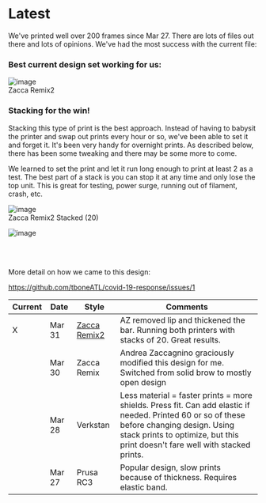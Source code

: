 
# Latest 

We've printed well over 200 frames since Mar 27.  There are lots of files out there and lots of opinions.  We've had the most success with the current file:

### Best current design set working for us:


![image](https://user-images.githubusercontent.com/28732130/78116863-e75a4280-73d2-11ea-848a-93107e8e9b72.png)  
Zacca Remix2

### Stacking for the win!
Stacking this type of print is the best approach.  Instead of having to babysit the printer and swap out prints every hour or so, we've been able to set it and forget it.  It's been very handy for overnight prints.  As described below, there has been some tweaking and there may be some more to come.

We learned to set the print and let it run long enough to print at least 2 as a test.  The best part of a stack is you can stop it at any time and only lose the top unit.  This is great for testing, power surge, running out of filament, crash, etc.

![image](https://user-images.githubusercontent.com/28732130/78116743-bf6adf00-73d2-11ea-9280-23b463c30c69.png)  
Zacca Remix2 Stacked (20)

![image](https://user-images.githubusercontent.com/28732130/78118087-7a47ac80-73d4-11ea-9f06-c4a6c5b1866f.png)


<br /><br />

More detail on how we came to this design:

https://github.com/tboneATL/covid-19-response/issues/1

|Current   |Date   |Style  | Comments  |
|---  |---|---|---|
| X  |Mar 31   | [Zacca Remix2](https://github.com/tboneATL/covid-19-response/tree/master/shield-designs-for-3d-printing/Zaccanigno-Remix)  | AZ removed lip and thickened the bar.  Running both printers with stacks of 20.  Great results.  |
|   |Mar 30   | Zacca Remix  | Andrea Zaccagnino graciously modified this design for me.  Switched from solid brow to mostly open design  |
|   |Mar 28   | Verkstan  | Less material = faster prints = more shields. Press fit.  Can add elastic if needed.  Printed 60 or so of these before changing design. Using stack prints to optimize, but this print doesn't fare well with stacked prints. |
|   |Mar 27   | Prusa RC3   | Popular design, slow prints because of thickness.  Requires elastic band.   |

